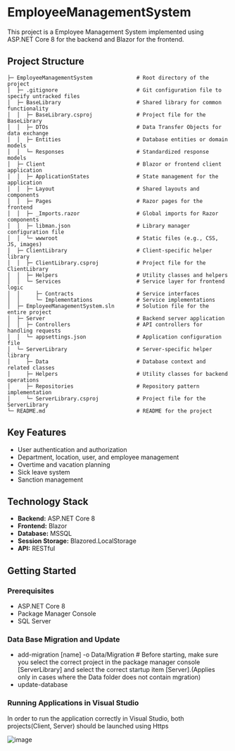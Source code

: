 # EmployeeManagementSystem
This project is a Employee Management System implemented using ASP.NET Core 8 for the backend and Blazor for the frontend. 

## Project Structure
```
├─ EmployeeManagementSystem              # Root directory of the project
│  ├─ .gitignore                         # Git configuration file to specify untracked files
│  ├─ BaseLibrary                        # Shared library for common functionality
│  │  ├─ BaseLibrary.csproj              # Project file for the BaseLibrary
│  │  ├─ DTOs                            # Data Transfer Objects for data exchange
│  │  ├─ Entities                        # Database entities or domain models
│  │  └─ Responses                       # Standardized response models
│  ├─ Client                             # Blazor or frontend client application
│  │  ├─ ApplicationStates               # State management for the application
│  │  ├─ Layout                          # Shared layouts and components
│  │  ├─ Pages                           # Razor pages for the frontend
│  │  ├─ _Imports.razor                  # Global imports for Razor components
│  │  ├─ libman.json                     # Library manager configuration file
│  │  └─ wwwroot                         # Static files (e.g., CSS, JS, images)
│  ├─ ClientLibrary                      # Client-specific helper library
│  │  ├─ ClientLibrary.csproj            # Project file for the ClientLibrary
│  │  ├─ Helpers                         # Utility classes and helpers
│  │  └─ Services                        # Service layer for frontend logic
│  │     ├─ Contracts                    # Service interfaces
│  │     └─ Implementations              # Service implementations
│  ├─ EmployeeManagementSystem.sln       # Solution file for the entire project
│  ├─ Server                             # Backend server application
│  │  ├─ Controllers                     # API controllers for handling requests
│  │  └─ appsettings.json                # Application configuration file
│  └─ ServerLibrary                      # Server-specific helper library
│     ├─ Data                            # Database context and related classes
│     ├─ Helpers                         # Utility classes for backend operations
│     ├─ Repositories                    # Repository pattern implementation
│     └─ ServerLibrary.csproj            # Project file for the ServerLibrary
└─ README.md                             # README for the project
```
## Key Features

- User authentication and authorization
- Department, location, user, and employee management
- Overtime and vacation planning
- Sick leave system
- Sanction management

## Technology Stack

- **Backend:** ASP.NET Core 8
- **Frontend:** Blazor
- **Database:** MSSQL
- **Session Storage:** Blazored.LocalStorage
- **API:** RESTful

## Getting Started

### Prerequisites

- ASP.NET Core 8
- Package Manager Console
- SQL Server
### Data Base Migration and Update
- add-migration [name] -o Data/Migration # Before starting, make sure you select the correct project in the package manager console [ServerLibrary] and select the correct startup item [Server].(Applies only in cases where the Data folder does not contain mgration)
- update-database 
### Running Applications in Visual Studio
In order to run the application correctly in Visual Studio, both projects(Client, Server) should be launched using Https

![image](https://github.com/user-attachments/assets/dfb062c6-0f42-4165-857c-6cde01c33c85)
